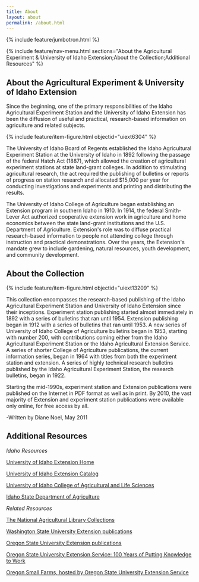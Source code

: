 ```yaml
---
title: About
layout: about
permalink: /about.html
---
```

{% include feature/jumbotron.html %} 

{% include feature/nav-menu.html sections="About the Agricultural Experiment & University of Idaho Extension;About the Collection;Additional Resources" %} 

## About the Agricultural Experiment & University of Idaho Extension

Since the beginning, one of the primary responsibilities of the Idaho Agricultural Experiment Station and the University of Idaho Extension has been the diffusion of useful and practical, research-based information on agriculture and related subjects.

{% include feature/item-figure.html objectid="uiext6304" %}

The University of Idaho Board of Regents established the Idaho Agricultural Experiment Station at the University of Idaho in 1892 following the passage of the federal Hatch Act (1887), which allowed the creation of agricultural experiment stations at state land-grant colleges. In addition to stimulating agricultural research, the act required the publishing of bulletins or reports of progress on station research and allocated $15,000 per year for conducting investigations and experiments and printing and distributing the results.

The University of Idaho College of Agriculture began establishing an Extension program in southern Idaho in 1910. In 1914, the federal Smith-Lever Act authorized cooperative extension work in agriculture and home economics between the state land-grant institutions and the U.S. Department of Agriculture. Extension's role was to diffuse practical research-based information to people not attending college through instruction and practical demonstrations. Over the years, the Extension's mandate grew to include gardening, natural resources, youth development, and community development.

## About the Collection

{% include feature/item-figure.html objectid="uiext13209" %}

This collection encompasses the research-based publishing of the Idaho Agricultural Experiment Station and University of Idaho Extension since their inceptions. Experiment station publishing started almost immediately in 1892 with a series of bulletins that ran until 1954. Extension publishing began in 1912 with a series of bulletins that ran until 1953. A new series of University of Idaho College of Agriculture bulletins began in 1953, starting with number 200, with contributions coming either from the Idaho Agricultural Experiment Station or the Idaho Agricultural Extension Service. A series of shorter College of Agriculture publications, the current information series, began in 1964 with titles from both the experiment station and extension. A series of highly technical research bulletins published by the Idaho Agricultural Experiment Station, the research bulletins, began in 1922. 

Starting the mid-1990s, experiment station and Extension publications were published on the Internet in PDF format as well as in print. By 2010, the vast majority of Extension and experiment station publications were available only online, for free access by all.

-Written by Diane Noel, May 2011

## Additional Resources

*Idaho Resources*

[University of Idaho Extension Home](https://www.uidaho.edu/extension)

[University of Idaho Extension Catalog](https://www.uidaho.edu/extension/publications)

[University of Idaho College of Agricultural and Life Sciences](https://www.uidaho.edu/cals)

[Idaho State Department of Agriculture](https://www.agri.idaho.gov/)

*Related Resources*

[The National Agricultural Library Collections](https://specialcollections.nal.usda.gov/)

[Washington State University Extension publications](https://pubs.extension.wsu.edu/)

[Oregon State University Extension publications](https://extension.oregonstate.edu/catalog/)

[Oregon State University Extension Service: 100 Years of Putting Knowledge to Work](https://archives.library.oregonstate.edu/omeka/exhibits/show/extension)

[Oregon Small Farms, hosted by Oregon State University Extension Service](https://smallfarms.oregonstate.edu/)

<div class="clearfix"></div>

